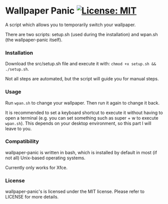 # Wallpaper Panic [![License: MIT](https://img.shields.io/badge/License-MIT-yellow.svg)](https://opensource.org/licenses/MIT)

A script which allows you to temporarily switch your wallpaper.

There are two scripts: setup.sh (used during the installation) and wpan.sh (the wallpaper-panic itself).

### Installation

Download the src/setup.sh file and execute it with: `chmod +x setup.sh && ./setup.sh`.

Not all steps are automated, but the script will guide you for manual steps.

### Usage

Run `wpan.sh` to change your wallpaper. Then run it again to change it back.

It is recommended to set a keyboard shortcut to execute it without having to open a terminal
(e.g. you can set something such as super + w to execute `wpan.sh`). This depends on your desktop
environment, so this part I will leave to you.

### Compatibility

wallpaper-panic is written in bash, which is installed by default in most (if not all) Unix-based
operating systems.

Currently only works for Xfce.

### License
wallpaper-panic's is licensed under the MIT license. Please refer to LICENSE for more details.
